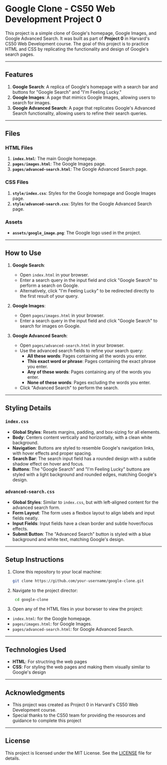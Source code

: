 # Google Clone - CS50 Web Development Project 0

This project is a simple clone of Google's homepage, Google Images, and Google Advanced Search. It was built as part of **Project 0** in Harvard's CS50 Web Development course. The goal of this project is to practice HTML and CSS by replicating the functionality and design of Google's search pages.

---

## Features

1. **Google Search**: A replica of Google's homepage with a search bar and buttons for "Google Search" and "I'm Feeling Lucky."
2. **Google Images**: A page that mimics Google Images, allowing users to search for images.
3. **Google Advanced Search**: A page that replicates Google's Advanced Search functionality, allowing users to refine their search queries.

---

## Files

### HTML Files
1. **`index.html`**: The main Google homepage.
2. **`pages/images.html`**: The Google Images page.
3. **`pages/advanced-search.html`**: The Google Advanced Search page.

### CSS Files
1. **`style/index.css`**: Styles for the Google homepage and Google Images page.
2. **`style/advanced-search.css`**: Styles for the Google Advanced Search page.

### Assets
- **`assets/google_image.png`**: The Google logo used in the project.

---

## How to Use

1. **Google Search**:
   - Open `index.html` in your browser.
   - Enter a search query in the input field and click "Google Search" to perform a search on Google.
   - Alternatively, click "I'm Feeling Lucky" to be redirected directly to the first result of your query.

2. **Google Images**:
   - Open `pages/images.html` in your browser.
   - Enter a search query in the input field and click "Google Search" to search for images on Google.

3. **Google Advanced Search**:
   - Open `pages/advanced-search.html` in your browser.
   - Use the advanced search fields to refine your search query:
     - **All these words**: Pages containing all the words you enter.
     - **This exact word or phrase**: Pages containing the exact phrase you enter.
     - **Any of these words**: Pages containing any of the words you enter.
     - **None of these words**: Pages excluding the words you enter.
   - Click "Advanced Search" to perform the search.

---

## Styling Details

### `index.css`
- **Global Styles**: Resets margins, padding, and box-sizing for all elements.
- **Body**: Centers content vertically and horizontally, with a clean white background.
- **Navigation**: Buttons are styled to resemble Google's navigation links, with hover effects and proper spacing.
- **Search Bar**: The search input field has a rounded design with a subtle shadow effect on hover and focus.
- **Buttons**: The "Google Search" and "I'm Feeling Lucky" buttons are styled with a light background and rounded edges, matching Google's design.

### `advanced-search.css`
- **Global Styles**: Similar to `index.css`, but with left-aligned content for the advanced search form.
- **Form Layout**: The form uses a flexbox layout to align labels and input fields neatly.
- **Input Fields**: Input fields have a clean border and subtle hover/focus effects.
- **Submit Button**: The "Advanced Search" button is styled with a blue background and white text, matching Google's design.

---

## Setup Instructions

1. Clone this repository to your local machine:
   ```bash
   git clone https://github.com/your-username/google-clone.git
   ```
2. Navigate to the project director:
   ```bash
    cd google-clone
   ```
3. Open any of the HTML files in your borwser to view the project:
- `index.html`: for the Google homepage.
- `pages/images.html`: for Google Images.
- `pages/advanced-search.html`: for Google Advanced Search.

---

## Technologies Used
- **HTML**: For structring the web pages
- **CSS**: For styling the web pages and making them visually similar to Google's design

---

## Acknowledgments

- This project was created as Project 0 in Harvard's CS50 Web Development course.
- Special thanks to the CS50 team for providing the resources and guidance to complete this project

---

## License

This project is licensed under the MIT License. See the [LICENSE](LICENSE) file for details.
